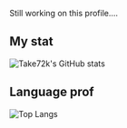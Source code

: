 Still working on this profile....


## My stat
![Take72k's GitHub stats](https://github-readme-stats.vercel.app/api?username=take72k&theme=tokyonight)

## Language prof
![Top Langs](https://github-readme-stats.vercel.app/api/top-langs/?username=take72k&theme=tokyonight&langs_count=5)
